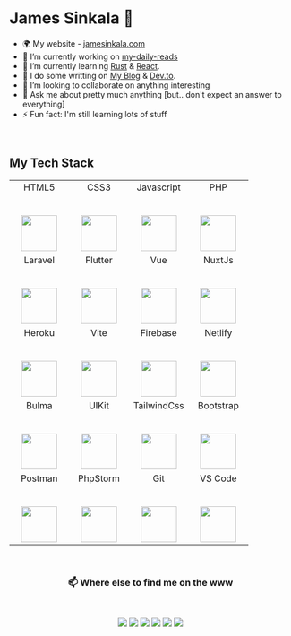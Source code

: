# James Sinkala 👊

- 🌍 My website - [jamesinkala.com](https://jamesinkala.com)
- 🔭 I’m currently working on [my-daily-reads](https://my-daily-reads.herokuapp.com)
- 🌱 I’m currently learning [Rust](https://www.rust-lang.org) & [React](https://github.com/facebook/react).
- 📝 I do some writting on [My Blog](https://jamesinkala.com/blog) & [Dev.to](https://dev.to/xinnks).
- 👯 I’m looking to collaborate on anything interesting
- 💬 Ask me about pretty much anything [but.. don't expect an answer to everything]
- ⚡ Fun fact: I'm still learning lots of stuff

<br>

## My Tech Stack

<table>
  <tbody>
    <tr valign="top">
      <td width="25%" align="center">
        <span>HTML5</span><br><br><br>
        <img height="64px" src="https://cdn.svgporn.com/logos/html-5.svg">
      </td>
      <td width="25%" align="center">
        <span>CSS3</span><br><br><br>
        <img height="64px" src="https://cdn.svgporn.com/logos/css-3.svg">
      </td>
      <td width="25%" align="center">
        <span>Javascript</span><br><br><br>
        <img height="64px" src="https://cdn.svgporn.com/logos/javascript.svg">
      </td>
      <td width="25%" align="center">
        <span>PHP</span><br><br><br>
        <img height="64px" src="https://cdn.svgporn.com/logos/php.svg">
      </td>
    </tr>
    <tr valign="top">
      <td width="25%" align="center">
        <span>Laravel</span><br><br><br>
        <img height="64px" src="https://cdn.svgporn.com/logos/laravel.svg">
      </td>
      <td width="25%" align="center">
        <span>Flutter</span><br><br><br>
        <img height="64px" src="https://cdn.svgporn.com/logos/flutter.svg">
      </td>
      <td width="25%" align="center">
        <span>Vue</span><br><br><br>
        <img height="64px" src="https://cdn.svgporn.com/logos/vue.svg">
      </td>
      <td width="25%" align="center">
        <span>NuxtJs</span><br><br><br>
        <img height="64px" src="https://cdn.svgporn.com/logos/nuxt-icon.svg">
      </td>
    </tr>
    <tr valign="top">
      <td width="25%" align="center">
        <span>Heroku</span><br><br><br>
        <img height="64px" src="https://cdn.svgporn.com/logos/heroku-icon.svg">
      </td>
      <td width="25%" align="center">
        <span>Vite</span><br><br><br>
        <img height="64px" src="https://cdn.svgporn.com/logos/vitejs.svg">
      </td>
      <td width="25%" align="center">
        <span>Firebase</span><br><br><br>
        <img height="64px" src="https://cdn.svgporn.com/logos/firebase.svg">
      </td>
      <td width="25%" align="center">
        <span>Netlify</span><br><br><br>
        <img height="64px" src="https://cdn.svgporn.com/logos/netlify.svg">
      </td>
    </tr>
    <tr valign="top">
      <td width="25%" align="center">
        <span>Bulma</span><br><br><br>
        <img height="64px" src="https://cdn.svgporn.com/logos/bulma.svg">
      </td>
      <td width="25%" align="center">
        <span>UIKit</span><br><br><br>
        <img height="64px" src="https://cdn.svgporn.com/logos/uikit.svg">
      </td>
      <td width="25%" align="center">
        <span>TailwindCss</span><br><br><br>
        <img height="64px" src="https://cdn.svgporn.com/logos/tailwindcss-icon.svg">
      </td>
      <td width="25%" align="center">
        <span>Bootstrap</span><br><br><br>
        <img height="64px" src="https://cdn.svgporn.com/logos/bootstrap.svg">
      </td>
    </tr>
    <tr valign="top">
      <td width="25%" align="center">
        <span>Postman</span><br><br><br>
        <img height="64px" src="https://cdn.svgporn.com/logos/postman.svg">
      </td>
      <td width="25%" align="center">
        <span>PhpStorm</span><br><br><br>
        <img height="64px" src="https://cdn.svgporn.com/logos/phpstorm.svg">
      </td>
      <td width="25%" align="center">
        <span>Git</span><br><br><br>
        <img height="64px" src="https://cdn.svgporn.com/logos/git-icon.svg">
      </td>
      <td width="25%" align="center">
        <span>VS Code</span><br><br><br>
        <img height="64px" src="https://cdn.svgporn.com/logos/visual-studio-code.svg">
      </td>
    </tr>
  </tbody>
</table>

<br>

<h3 align="center">📫 Where else to find me on the www</h3>
<br />
<p align="center">
<a href="https://dev.to/xinnks" target="_blank"><img src="https://img.shields.io/badge/dev.to-%2307107A.svg?&style=for-the-badge&logo=dev.to&logoColor=white"/></a> <a href="https://codepen.io/xinnks" target="_blank"><img src="https://img.shields.io/badge/codepen-%23000000.svg?&style=for-the-badge&logo=codepen&logoColor=white"/></a> <a href="https://www.linkedin.com/in/jamesinkala/" target="_blank"><img src="https://img.shields.io/badge/linkedin-%230077B5.svg?&style=for-the-badge&logo=linkedin&logoColor=white"/></a> <a href="https://twitter.com/xinnks" target="_blank"><img src="https://img.shields.io/badge/twitter-%2300ACED.svg?&style=for-the-badge&logo=twitter&logoColor=white"/></a> <a href="https://www.behance.net/jamessinkala" target="_blank"><img src="https://img.shields.io/badge/behance-%23053EFF.svg?&style=for-the-badge&logo=behance&logoColor=white"/></a> <a href="https://dribbble.com/xinnks" target="_blank"><img src="https://img.shields.io/badge/dribbble-%23EA4C89.svg?&style=for-the-badge&logo=dribbble&logoColor=white"/></a>
</p>

<!-- 
[![James' github stats](https://github-readme-stats.vercel.app/api?username=xinnks&show_icons=true&icon_color=a47100&title_color=a47100&text_color=fff&bg_color=050c5f&include_all_commits=true)](https://github.com/anuraghazra/github-readme-stats) [![Top Langs](https://github-readme-stats.vercel.app/api/top-langs/?username=xinnks)](https://github.com/anuraghazra/github-readme-stats)
-->
